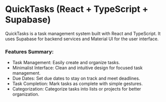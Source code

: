 # QuickTasks (React + TypeScript + Supabase)

QuickTasks is a task management system built with React and TypeScript. It uses Supabase for backend services and Material UI for the user interface.


### Features Summary:
- Task Management: Easily create and organize tasks.
- Minimalist Interface: Clean and intuitive design for focused task management.
- Due Dates: Set due dates to stay on track and meet deadlines.
- Task Completion: Mark tasks as complete with simple gestures.
- Categorization: Categorize tasks into lists or projects for better organization.
